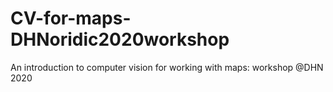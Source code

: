 # CV-for-maps-DHNoridic2020workshop
An introduction to computer vision for working with maps: workshop @DHN 2020

